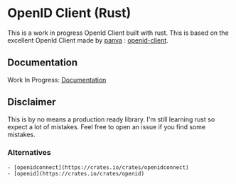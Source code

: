 # OpenID Client (Rust)

This is a work in progress OpenId Client built with rust. This is based on the excellent OpenId Client made
by [panva](https://github.com/panva) : [openid-client](https://github.com/panva/node-openid-client).

## Documentation

Work In Progress: [Documentation](https://docs.rs/openid-client)

## Disclaimer

This is by no means a production ready library. I'm still learning rust so expect a lot of mistakes. Feel free to open
an issue if you find some mistakes.

### Alternatives

    - [openidconnect](https://crates.io/crates/openidconnect)
    - [openid](https://crates.io/crates/openid)
